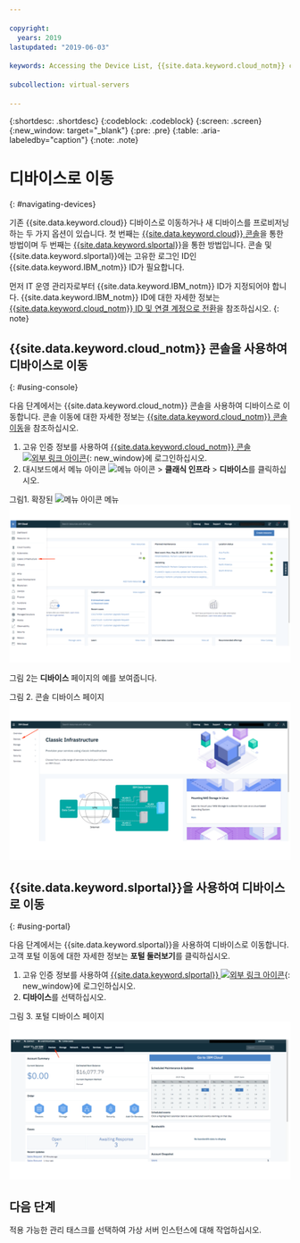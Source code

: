 ```yaml
---

copyright:
  years: 2019
lastupdated: "2019-06-03"

keywords: Accessing the Device List, {{site.data.keyword.cloud_notm}} console, {{site.data.keyword.cloud_notm}} infrastructure customer portal

subcollection: virtual-servers

---
```


{:shortdesc: .shortdesc}
{:codeblock: .codeblock}
{:screen: .screen}
{:new_window: target="_blank"}
{:pre: .pre}
{:table: .aria-labeledby="caption"}
{:note: .note}

# 디바이스로 이동
{: #navigating-devices}

기존 {{site.data.keyword.cloud}} 디바이스로 이동하거나 새 디바이스를 프로비저닝하는 두 가지 옵션이 있습니다. 첫 번째는 [{{site.data.keyword.cloud}} 콘솔](#using-console)을 통한 방법이며 두 번째는 [{{site.data.keyword.slportal}}](#using-portal)을 통한 방법입니다. 콘솔 및 {{site.data.keyword.slportal}}에는 고유한 로그인 ID인 {{site.data.keyword.IBM_notm}} ID가 필요합니다. 

먼저 IT 운영 관리자로부터 {{site.data.keyword.IBM_notm}} ID가 지정되어야 합니다. {{site.data.keyword.IBM_notm}} ID에 대한 자세한 정보는 [{{site.data.keyword.cloud_notm}} ID 및 연결 계정으로 전환](/docs/account?topic=account-unifyingaccounts#unifyingaccounts)을 참조하십시오.
{: note}

## {{site.data.keyword.cloud_notm}} 콘솔을 사용하여 디바이스로 이동
{: #using-console}

다음 단계에서는 {{site.data.keyword.cloud_notm}} 콘솔을 사용하여 디바이스로 이동합니다. 콘솔 이동에 대한 자세한 정보는 [{{site.data.keyword.cloud_notm}} 콘솔 이동](/docs/overview?topic=overview-ui#ui)을 참조하십시오.

1. 고유 인증 정보를 사용하여 [{{site.data.keyword.cloud_notm}} 콘솔 ![외부 링크 아이콘](../../icons/launch-glyph.svg "외부 링크 아이콘")](https://cloud.ibm.com/){: new_window}에 로그인하십시오.
2. 대시보드에서 메뉴 아이콘 ![메뉴 아이콘](../../icons/icon_hamburger.svg) > **클래식 인프라** > **디바이스**를 클릭하십시오.

그림1. 확장된 ![메뉴 아이콘](../../icons/icon_hamburger.svg) 메뉴
![그림 1. 확장된 ![메뉴 아이콘](../../icons/icon_hamburger.svg) 메뉴](/images/expanded-hamburger-menu.png "확장된 ![메뉴 아이콘](../../icons/icon_hamburger.svg) 메뉴")

그림 2는 **디바이스** 페이지의 예를 보여줍니다. 

그림 2. 콘솔 디바이스 페이지
![그림 2. 콘솔 디바이스 페이지](/images/device-list.png "콘솔 디바이스 페이지")

## {{site.data.keyword.slportal}}을 사용하여 디바이스로 이동
{: #using-portal}

다음 단계에서는 {{site.data.keyword.slportal}}을 사용하여 디바이스로 이동합니다. 고객 포털 이동에 대한 자세한 정보는 **포털 둘러보기**를 클릭하십시오.

1. 고유 인증 정보를 사용하여 [{{site.data.keyword.slportal}} ![외부 링크 아이콘](../../icons/launch-glyph.svg "외부 링크 아이콘")](https://control.softlayer.com){: new_window}에 로그인하십시오.
2. **디바이스**를 선택하십시오.

그림 3. 포털 디바이스 페이지
![그림 3. 포털 디바이스 페이지](/images/portal_device_list.png "포털 디바이스 페이지")

## 다음 단계

적용 가능한 관리 태스크를 선택하여 가상 서버 인스턴스에 대해 작업하십시오.
